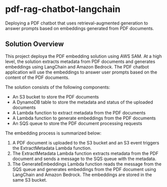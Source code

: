# pdf-rag-chatbot-langchain
Deploying a PDF chatbot that uses retrieval-augmented generation to answer prompts based on embeddings generated from PDF documents.

## Solution Overview

This project deploya the PDF embedding solution using AWS SAM. At a high level, the solution extracts metadata from PDF documents and generates embeddings using LangChain and Amazon Bedrock.
The PDF chatbot application will use the embeddings to answer user prompts based on the content of the PDF documents.

The solution consists of the following components:

- An S3 bucket to store the PDF documents
- A DynamoDB table to store the metadata and status of the uploaded documents
- A Lambda function to extract metadata from the PDF documents
- A Lambda function to generate embeddings from the PDF documents
- An SQS queue to store the PDF document processing requests
  
The embedding process is summarized below:

1. A PDF document is uploaded to the S3 bucket and an S3 event triggers the ExtractMetadata Lambda function.
2. The ExtractMetadata Lambda function extracts metadata from the PDF document and sends a message to the SQS queue with the metadata.
3. The GenerateEmbeddings Lambda function reads the message from the SQS queue and generates embeddings from the PDF document using LangChain and Amazon Bedrock. The embeddings are stored in the same S3 bucket.

